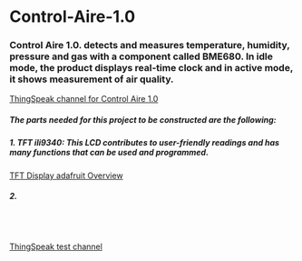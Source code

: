 # Control-Aire-1.0

### Control Aire 1.0. detects and measures temperature, humidity, pressure and gas with a component called BME680. In idle mode, the product displays real-time clock and in active mode, it shows measurement of air quality. ###

[ThingSpeak channel for Control Aire 1.0](https://thingspeak.com/channels/1222961/private_show)
<br /> 
 ##### The parts needed for this project to be constructed are the following: #####
 ##### 1. TFT ili9340: This LCD contributes to user-friendly readings and has many functions that can be used and programmed.
 [TFT Display adafruit Overview ](https://learn.adafruit.com/2-2-tft-display/overview)
#####  2. #####
 <br /> 
 
 <br />


[ThingSpeak test channel](https://thingspeak.com/channels/1223435/private_show "ThingSpeak test channel")



